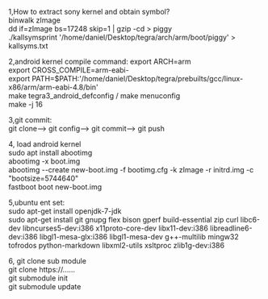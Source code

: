 1,How to extract sony kernel and obtain symbol?<br />
binwalk zImage<br />
dd if=zImage bs=17248 skip=1 | gzip -cd > piggy<br />
./kallsymsprint '/home/daniel/Desktop/tegra/arch/arm/boot/piggy' > kallsyms.txt<br />


2,android kernel compile command:
export ARCH=arm<br />
export CROSS_COMPILE=arm-eabi-<br />
export PATH=$PATH:'/home/daniel/Desktop/tegra/prebuilts/gcc/linux-x86/arm/arm-eabi-4.8/bin'<br />
make tegra3_android_defconfig  /  make menuconfig<br />
make -j 16<br />

3,git commit:<br />
git clone--> git config--> git commit--> git push<br />

4, load android kernel<br />
sudo apt install abootimg<br />
abootimg -x boot.img<br />
abootimg --create new-boot.img -f bootimg.cfg -k zImage -r initrd.img -c "bootsize=5744640"<br />
fastboot boot new-boot.img <br />

5,ubuntu ent set:<br />
sudo apt-get install openjdk-7-jdk<br />
sudo apt-get install git gnupg flex bison gperf build-essential zip curl libc6-dev libncurses5-dev:i386 x11proto-core-dev libx11-dev:i386 libreadline6-dev:i386 libgl1-mesa-glx:i386 libgl1-mesa-dev g++-multilib mingw32 tofrodos python-markdown libxml2-utils xsltproc zlib1g-dev:i386


6, git clone sub module<br />
git clone https://......<br />
git submodule init<br />
git submodule update<br />


